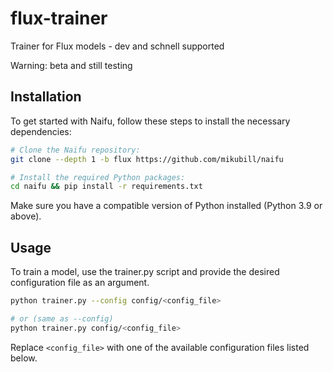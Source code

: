 # flux-trainer

Trainer for Flux models - dev and schnell supported 

Warning: beta and still testing

## Installation

To get started with Naifu, follow these steps to install the necessary dependencies:

```bash
# Clone the Naifu repository:
git clone --depth 1 -b flux https://github.com/mikubill/naifu

# Install the required Python packages:
cd naifu && pip install -r requirements.txt
```

Make sure you have a compatible version of Python installed (Python 3.9 or above).

## Usage

To train a model, use the trainer.py script and provide the desired configuration file as an argument.

```bash
python trainer.py --config config/<config_file>

# or (same as --config)
python trainer.py config/<config_file>
```

Replace `<config_file>` with one of the available configuration files listed below.
